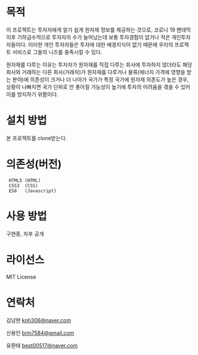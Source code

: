 # 목적
이 프로젝트는 투자자에게 알기 쉽게 원자재 정보를 제공하는 것으로, 코로나 19 펜데믹 이후 기하급수적으로 투자자의 수가 늘어났는데 보통 투자경험이 없거나 적은 개인투자자들이다.
이러한 개인 투자자들은 투자에 대한 배경지식이 없기 때문에 우리의 프로젝트 서비스로 그들의 니즈를 충족시킬 수 있다.

원자재를 다루는 이유는 투자자가 원자재를 직접 다루는 회사에 투자하지 않더라도 해당 회사와 거래하는 다른 회사(거래처)가 원자재를 다루거나
 물류(에너지 가격에 영향을 받는 분야)에 의존성이 크거나 더 나아가 국가가 특정 국가에 원자재 의존도가 높은 경우,
 상황이 나빠지면 국가 단위로 안 좋아질 가능성이 높기에 투자의 어려움을 겪을 수 있어 이를 방지하기 위함이다.
# 설치 방법
본 프로젝트를 clone받는다.
# 의존성(버전)
     HTML5 (HTML)
     CSS3  (CSS)
     ES8   (Javascript)    
# 사용 방법
구현중, 차후 공개
# 라이선스
MIT License
# 연락처
김남현 knh306@naver.com

신용인 brin7584@gmail.com

유환태 best00517@naver.com
